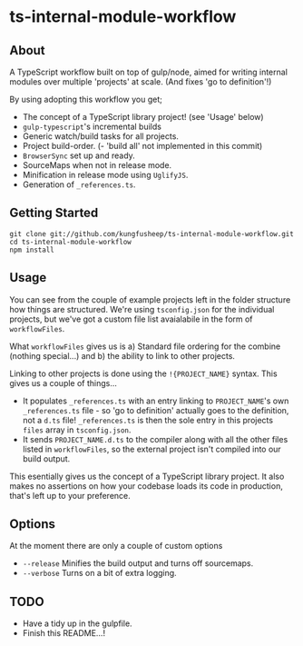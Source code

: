 # ts-internal-module-workflow


## About
A TypeScript workflow built on top of gulp/node, aimed for writing internal modules over multiple 'projects' at scale. (And fixes 'go to definition'!)

By using adopting this workflow you get; 

- The concept of a TypeScript library project! (see 'Usage' below)
- `gulp-typescript`'s incremental builds 
- Generic watch/build tasks for all projects. 
- Project build-order. (- 'build all' not implemented in this commit) 
- `BrowserSync` set up and ready. 
- SourceMaps when not in release mode. 
- Minification in release mode using `UglifyJS`. 
- Generation of `_references.ts`. 

## Getting Started

	git clone git://github.com/kungfusheep/ts-internal-module-workflow.git
	cd ts-internal-module-workflow
	npm install
	

## Usage
	
You can see from the couple of example projects left in the folder structure how things are structured. We're using `tsconfig.json` for the individual projects, but we've got a custom file list avaialabile in the form of `workflowFiles`.

What `workflowFiles` gives us is a) Standard file ordering for the combine (nothing special...) and b) the ability to link to other projects.

Linking to other projects is done using the `!{PROJECT_NAME}` syntax. This gives us a couple of things...
- It populates `_references.ts` with an entry linking to `PROJECT_NAME`'s own `_references.ts` file - so 'go to definition' actually goes to the definition, not a `d.ts` file! `_references.ts` is then the sole entry in this projects `files` array in `tsconfig.json`.
- It sends `PROJECT_NAME.d.ts` to the compiler along with all the other files listed in `workflowFiles`, so the external project isn't compiled into our build output. 

This esentially gives us the concept of a TypeScript library project. It also makes no assertions on how your codebase loads its code in production, that's left up to your preference.
 
## Options

At the moment there are only a couple of custom options

- `--release` Minifies the build output and turns off sourcemaps. 
- `--verbose` Turns on a bit of extra logging. 


## TODO

- Have a tidy up in the gulpfile.
- Finish this README...!

